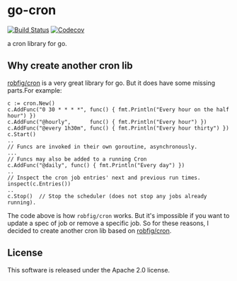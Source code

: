 # go-cron
[![Build Status](https://travis-ci.org/ringtail/go-cron.svg?branch=master)](https://travis-ci.org/ringtail/go-cron)
[![Codecov](https://codecov.io/gh/ringtail/go-cron/branch/master/graph/badge.svg)](https://codecov.io/gh/ringtail/go-cron)    

a cron library for go.

## Why create another cron lib
<a href="github.com/robfig/cron">robfig/cron</a> is a very great library for go. But it does have some missing parts.For example:
```golang
c := cron.New()
c.AddFunc("0 30 * * * *", func() { fmt.Println("Every hour on the half hour") })
c.AddFunc("@hourly",      func() { fmt.Println("Every hour") })
c.AddFunc("@every 1h30m", func() { fmt.Println("Every hour thirty") })
c.Start()
..
// Funcs are invoked in their own goroutine, asynchronously.
...
// Funcs may also be added to a running Cron
c.AddFunc("@daily", func() { fmt.Println("Every day") })
..
// Inspect the cron job entries' next and previous run times.
inspect(c.Entries())
..
c.Stop()  // Stop the scheduler (does not stop any jobs already running).
```
The code above is how `robfig/cron` works. But it's impossible if you want to update a spec of job or remove a specific job. So for these reasons, I decided to create another cron lib based on <a href="https://github.com/robfig/cron">robfig/cron</a>.

## License
This software is released under the Apache 2.0 license.
